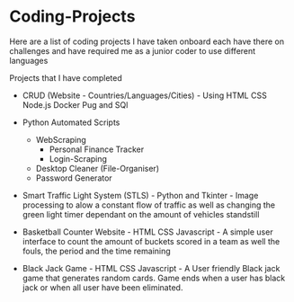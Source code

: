 # Coding-Projects
Here are a list of coding projects I have taken onboard each have there on challenges and have required me as a junior coder to use different languages 

Projects that I have completed
  - CRUD (Website - Countries/Languages/Cities) - Using HTML CSS Node.js Docker Pug and SQl 
  
  - Python Automated Scripts
      - WebScraping
          - Personal Finance Tracker
          - Login-Scraping
      - Desktop Cleaner (File-Organiser)
      - Password Generator

  - Smart Traffic Light System (STLS) - Python and Tkinter 
        - Image processing to alow a constant flow of traffic as well as changing the green light timer dependant on the amount of vehicles standstill
  - Basketball Counter Website - HTML CSS Javascript
        - A simple user interface to count the amount of buckets scored in a team as well the fouls, the period and the time remaining
  - Black Jack Game - HTML CSS Javascript
        - A User friendly Black jack game that generates random cards. Game ends when a user has black jack or when all user have been eliminated.
